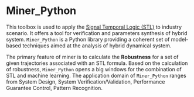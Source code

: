 # Miner_Python
This toolbox is used to apply the [Signal Temporal Logic (STL)](https://link.springer.com/chapter/10.1007/978-3-540-30206-3_12 ) to industry scenario. It offers a tool for verification and parameters synthesis of hybrid system. `Miner_Python` is a Python library providing a coherent set of model-based techniques aimed at the analysis of hybrid dynamical system. 

The primary feature of miner is to calculate the **Robustness** for a set of given trajectories associated with an STL formula. Based on the calculation of robustness, `Miner_Python` opens a big windows for the combination of STL and machine learning. The application domain of `Miner_Python` ranges from System Design, System Verification/Validation, Performance Guarantee Control, Pattern Recognition.
